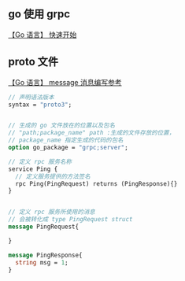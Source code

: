
## go 使用 grpc

<a href="https://grpc.io/docs/languages/go/quickstart/" target="_blank">【Go 语言】 快速开始</a>


## proto 文件

<a href="https://protobuf.dev/getting-started/gotutorial/" target="_blank">【Go 语言】 message 消息编写参考</a>


```protobuf
// 声明语法版本
syntax = "proto3";


// 生成的 go 文件放在的位置以及包名
// "path;package_name" path :生成的文件存放的位置，
// package_name 指定生成的代码的包名
option go_package = "grpc;server";

// 定义 rpc 服务名称
service Ping {
  // 定义服务提供的方法签名
  rpc Ping(PingRequest) returns (PingResponse){}
}


// 定义 rpc 服务所使用的消息
// 会被转化成 type PingRequest struct 
message PingRequest{

}

message PingResponse{
  string msg = 1;
}
```




